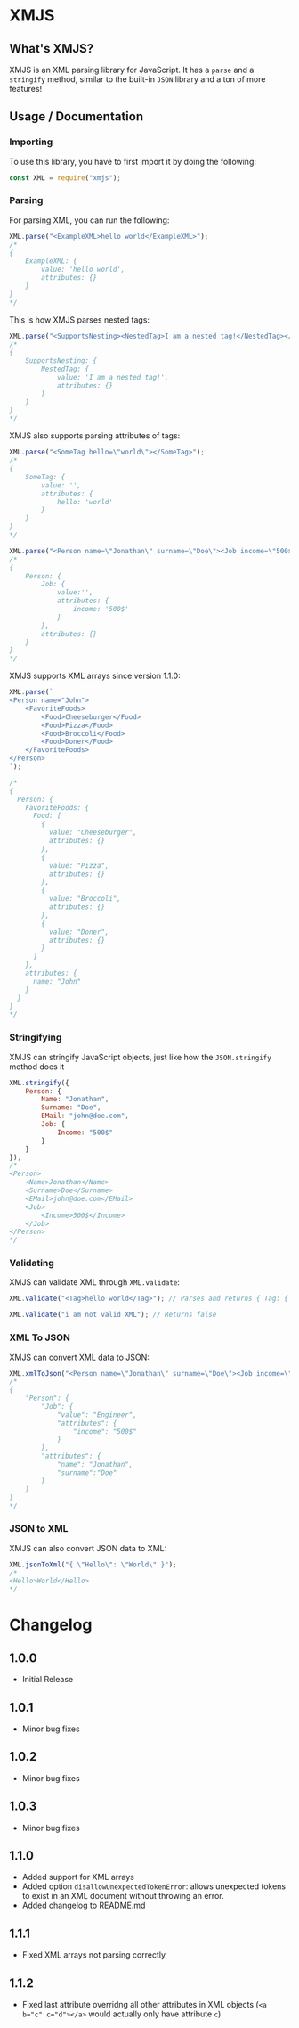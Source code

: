 # XMJS
## What's XMJS?

XMJS is an XML parsing library for JavaScript. It has a `parse` and a `stringify` method, similar to the built-in `JSON` library and a ton of more features!

## Usage / Documentation
### Importing
To use this library, you have to first import it by doing the following:
```js
const XML = require("xmjs");
```
### Parsing
For parsing XML, you can run the following:
```js
XML.parse("<ExampleXML>hello world</ExampleXML>");
/*
{
    ExampleXML: {
        value: 'hello world',
        attributes: {}
    }
}
*/
```
This is how XMJS parses nested tags:
```js
XML.parse("<SupportsNesting><NestedTag>I am a nested tag!</NestedTag></SupportsNesting>");
/*
{
    SupportsNesting: {
        NestedTag: {
            value: 'I am a nested tag!',
            attributes: {}
        }
    }
}
*/
```
XMJS also supports parsing attributes of tags:
```js
XML.parse("<SomeTag hello=\"world\"></SomeTag>");
/*
{
    SomeTag: {
        value: '',
        attributes: {
            hello: 'world'
        }
    }
}
*/

XML.parse("<Person name=\"Jonathan\" surname=\"Doe\"><Job income=\"500$\"></Job></Person>");
/*
{
    Person: {
        Job: {
            value:'',
            attributes: {
                income: '500$'
            }
        },
        attributes: {}
    }
}
*/
```
XMJS supports XML arrays since version 1.1.0:
```js
XML.parse(`
<Person name="John">
    <FavoriteFoods>
        <Food>Cheeseburger</Food>
        <Food>Pizza</Food>
        <Food>Broccoli</Food>
        <Food>Doner</Food>
    </FavoriteFoods>
</Person>
`);

/*
{
  Person: {
    FavoriteFoods: {
      Food: [
        {
          value: "Cheeseburger",
          attributes: {}
        },
        {
          value: "Pizza",
          attributes: {}
        },
        {
          value: "Broccoli",
          attributes: {}
        },
        {
          value: "Doner",
          attributes: {}
        }
      ]
    },
    attributes: {
      name: "John"
    }
  }
}
*/
```
### Stringifying
XMJS can stringify JavaScript objects, just like how the `JSON.stringify` method does it
```js
XML.stringify({
    Person: {
        Name: "Jonathan",
        Surname: "Doe",
        EMail: "john@doe.com",
        Job: {
            Income: "500$"
        }
    }
});
/*
<Person>
    <Name>Jonathan</Name>
    <Surname>Doe</Surname>
    <EMail>john@doe.com</EMail>
    <Job>
        <Income>500$</Income>
    </Job>
</Person>
*/
```
### Validating
XMJS can validate XML through `XML.validate`:
```js
XML.validate("<Tag>hello world</Tag>"); // Parses and returns { Tag: { value: 'hello world', attributes: {} } }

XML.validate("i am not valid XML"); // Returns false
```

### XML To JSON
XMJS can convert XML data to JSON:
```js
XML.xmlToJson("<Person name=\"Jonathan\" surname=\"Doe\"><Job income=\"500$\">Engineer</Job></Person>");
/*
{
    "Person": {
        "Job": {
            "value": "Engineer",
            "attributes": {
                "income": "500$"
            }
        },
        "attributes": {
            "name": "Jonathan",
            "surname":"Doe"
        }
    }
}
*/
```

### JSON to XML
XMJS can also convert JSON data to XML:
```js
XML.jsonToXml("{ \"Hello\": \"World\" }");
/*
<Hello>World</Hello>
*/
```

# Changelog
## 1.0.0
* Initial Release
## 1.0.1
* Minor bug fixes
## 1.0.2
* Minor bug fixes
## 1.0.3
* Minor bug fixes
## 1.1.0
* Added support for XML arrays
* Added option `disallowUnexpectedTokenError`: allows unexpected tokens to exist in an XML document without throwing an error.
* Added changelog to README.md
## 1.1.1
* Fixed XML arrays not parsing correctly
## 1.1.2
* Fixed last attribute overridng all other attributes in XML objects (`<a b="c" c="d"></a>` would actually only have attribute `c`)
